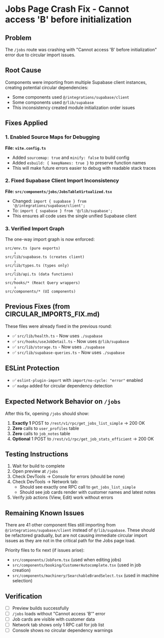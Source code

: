 # Jobs Page Crash Fix - Cannot access 'B' before initialization

## Problem
The `/jobs` route was crashing with "Cannot access 'B' before initialization" error due to circular import issues.

## Root Cause
Components were importing from multiple Supabase client instances, creating potential circular dependencies:
- Some components used `@/integrations/supabase/client`
- Some components used `@/lib/supabase`
- This inconsistency created module initialization order issues

## Fixes Applied

### 1. Enabled Source Maps for Debugging
**File: `vite.config.ts`**
- Added `sourcemap: true` and `minify: false` to build config
- Added `esbuild: { keepNames: true }` to preserve function names
- This will make future errors easier to debug with readable stack traces

### 2. Fixed Supabase Client Import Inconsistency
**File: `src/components/jobs/JobsTableVirtualized.tsx`**
- Changed: `import { supabase } from '@/integrations/supabase/client';`
- To: `import { supabase } from '@/lib/supabase';`
- This ensures all code uses the single unified Supabase client

### 3. Verified Import Graph
The one-way import graph is now enforced:
```
src/env.ts (pure exports)
    ↓
src/lib/supabase.ts (creates client)
    ↓
src/lib/types.ts (types only)
    ↓
src/lib/api.ts (data functions)
    ↓
src/hooks/* (React Query wrappers)
    ↓
src/components/* (UI components)
```

## Previous Fixes (from CIRCULAR_IMPORTS_FIX.md)
These files were already fixed in the previous round:
- ✅ `src/lib/health.ts` - Now uses `./supabase`
- ✅ `src/hooks/useJobDetail.ts` - Now uses `@/lib/supabase`
- ✅ `src/lib/storage.ts` - Now uses `./supabase`
- ✅ `src/lib/supabase-queries.ts` - Now uses `./supabase`

## ESLint Protection
- ✅ `eslint-plugin-import` with `import/no-cycle: "error"` enabled
- ✅ `madge` added for circular dependency detection

## Expected Network Behavior on `/jobs`
After this fix, opening `/jobs` should show:
1. **Exactly 1** POST to `/rest/v1/rpc/get_jobs_list_simple` → 200 OK
2. **Zero** calls to `user_profiles` table
3. **Zero** calls to `job_notes` table  
4. **Optional** 1 POST to `/rest/v1/rpc/get_job_stats_efficient` → 200 OK

## Testing Instructions
1. Wait for build to complete
2. Open preview at `/jobs`
3. Check DevTools → Console for errors (should be none)
4. Check DevTools → Network tab:
   - Should see exactly one RPC call to `get_jobs_list_simple`
   - Should see job cards render with customer names and latest notes
5. Verify job actions (View, Edit) work without errors

## Remaining Known Issues
There are 41 other component files still importing from `@/integrations/supabase/client` instead of `@/lib/supabase`. These should be refactored gradually, but are not causing immediate circular import issues as they are not in the critical path for the Jobs page load.

Priority files to fix next (if issues arise):
- `src/components/JobForm.tsx` (used when editing jobs)
- `src/components/booking/CustomerAutocomplete.tsx` (used in job creation)
- `src/components/machinery/SearchableBrandSelect.tsx` (used in machine selection)

## Verification
- [ ] Preview builds successfully
- [ ] `/jobs` loads without "Cannot access 'B'" error
- [ ] Job cards are visible with customer data
- [ ] Network tab shows only 1 RPC call for job list
- [ ] Console shows no circular dependency warnings
